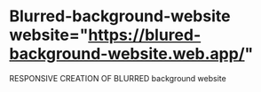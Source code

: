 # Blurred-background-website  website="https://blured-background-website.web.app/"
RESPONSIVE CREATION OF BLURRED background website

